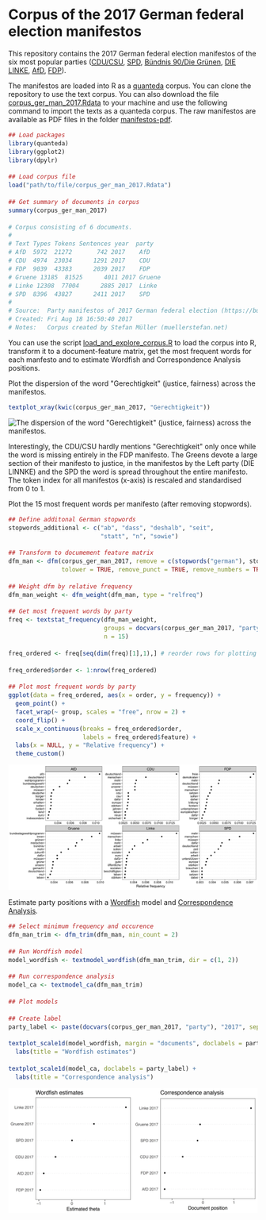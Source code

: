 # Corpus of the 2017 German federal election manifestos
This repository contains the 2017 German federal election manifestos of the six most popular parties ([CDU/CSU](manifestos-pdf/2017_CDU.pdf), [SPD](manifestos-pdf/2017_SPD.pdf), [Bündnis 90/Die Grünen](manifestos-pdf/2017_Gruene.pdf), [DIE LINKE](manifestos-pdf/2017_Linke.pdf), [AfD](manifestos-pdf/2017_AfD.pdf), [FDP](manifestos-pdf/2017_FDP.pdf)).

The manifestos are loaded into R as a [quanteda](http://github.com/kbenoit/quanteda) corpus. You can clone the repository to use the text corpus. You can also download the file [corpus_ger_man_2017.Rdata](https://github.com/stefan-mueller/ger-man-2017/blob/master/manifestos-corpus/corpus_ger_man_2017.Rdata) to your machine and use the following command to import the texts as a quanteda corpus. The raw manifestos are available as PDF files in the folder [manifestos-pdf](manifestos-pdf).

```r
## Load packages
library(quanteda)
library(ggplot2)
library(dpylr)

## Load corpus file
load("path/to/file/corpus_ger_man_2017.Rdata")

## Get summary of documents in corpus
summary(corpus_ger_man_2017)

# Corpus consisting of 6 documents.
# 
# Text Types Tokens Sentences year  party
# AfD  5972  21272       742 2017    AfD
# CDU  4974  23034      1291 2017    CDU
# FDP  9039  43383      2039 2017    FDP
# Gruene 13185  81525      4011 2017 Gruene
# Linke 12308  77004      2885 2017  Linke
# SPD  8396  43827      2411 2017    SPD
# 
# Source:  Party manifestos of 2017 German federal election (https://bundestagswahl-2017.com/wahlprogramm/)
# Created: Fri Aug 18 16:50:40 2017
# Notes:   Corpus created by Stefan Müller (muellerstefan.net)
```

You can use the script [load_and_explore_corpus.R](code/01_load_and_explore_corpus.R) to load the corpus into R, transform it to a document-feature matrix, get the most frequent words for each manfesto and to estimate Wordfish and Correspondence Analysis positions.

Plot the dispersion of the word "Gerechtigkeit" (justice, fairness) across the manifestos.
```r
textplot_xray(kwic(corpus_ger_man_2017, "Gerechtigkeit"))
```

![The dispersion of the word "Gerechtigkeit" (justice, fairness) across the manifestos.
](https://github.com/stefan-mueller/ger-man-2017/blob/master/output/plot_xray.png)

Interestingly, the CDU/CSU hardly mentions "Gerechtigkeit" only once while the word is missing entirely in the FDP manifesto.
The Greens devote a large section of their manifesto to justice, in the manifestos by the Left party (DIE LINNKE) and the SPD the word is spread throughout the entire manifesto. The token index for all manifestos (x-axis) is rescaled and standardised from 0 to 1.

Plot the 15 most frequent words per manifesto (after removing stopwords).

```r
## Define additonal German stopwords
stopwords_additional <- c("ab", "dass", "deshalb", "seit",
                          "statt", "n", "sowie")

## Transform to documement feature matrix
dfm_man <- dfm(corpus_ger_man_2017, remove = c(stopwords("german"), stopwords_additional),
               tolower = TRUE, remove_punct = TRUE, remove_numbers = TRUE)

## Weight dfm by relative frequency
dfm_man_weight <- dfm_weight(dfm_man, type = "relfreq")

## Get most frequent words by party
freq <- textstat_frequency(dfm_man_weight, 
                           groups = docvars(corpus_ger_man_2017, "party"), 
                           n = 15)

freq_ordered <- freq[seq(dim(freq)[1],1),] # reorder rows for plotting

freq_ordered$order <- 1:nrow(freq_ordered)

## Plot most frequent words by party
ggplot(data = freq_ordered, aes(x = order, y = frequency)) +
  geom_point() +
  facet_wrap(~ group, scales = "free", nrow = 2) +
  coord_flip() +
  scale_x_continuous(breaks = freq_ordered$order, 
                     labels = freq_ordered$feature) +
  labs(x = NULL, y = "Relative frequency") + 
  theme_custom()
```

![The 15 most frequent words per manifesto (after removing stopwords).](https://github.com/stefan-mueller/ger-man-2017/blob/master/output/plot_topfeatures.png)

Estimate party positions with a [Wordfish](http://www.wordfish.org/uploads/1/2/9/8/12985397/slapin_proksch_ajps_2008.pdf) model and [Correspondence Analysis](http://www.jstatsoft.org/v20/i03/).

```r
## Select minimum frequency and occurence
dfm_man_trim <- dfm_trim(dfm_man, min_count = 2)

## Run Wordfish model
model_wordfish <- textmodel_wordfish(dfm_man_trim, dir = c(1, 2))

## Run correspondence analysis
model_ca <- textmodel_ca(dfm_man_trim)

## Plot models

## Create label
party_label <- paste(docvars(corpus_ger_man_2017, "party"), "2017", sep = " ")

textplot_scale1d(model_wordfish, margin = "documents", doclabels = party_label) +
  labs(title = "Wordfish estimates")

textplot_scale1d(model_ca, doclabels = party_label) +
  labs(title = "Correspondence analysis")
```
![Wordscores and Correspondence Analysis of Manifestos](https://github.com/stefan-mueller/ger-man-2017/blob/master/output/plot_textmodels.png)
